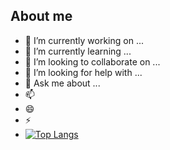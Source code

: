 ## About me


- 🔭 I’m currently working on ...
- 🌱 I’m currently learning ...
- 👯 I’m looking to collaborate on ...
- 🤔 I’m looking for help with ...
- 💬 Ask me about ...
- 📫 
- 😄 
- ⚡ 
- [![Top Langs](https://github-readme-stats.vercel.app/api/top-langs/?username=LIHUA919&layout=donut-vertical)](https://github.com/anuraghazra/github-readme-stats)
